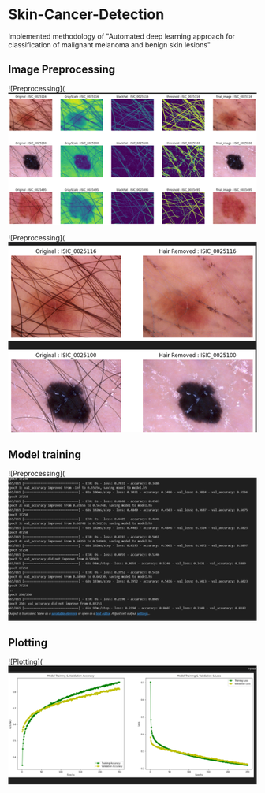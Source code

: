 # Skin-Cancer-Detection
Implemented methodology of "Automated deep learning approach for classification of malignant melanoma and benign skin lesions"

## Image Preprocessing

![Preprocessing](![Preprocessing](https://raw.githubusercontent.com/SleepyRizi/Skin-Cancer-Detection/main/preprocessing1.png)

![Preprocessing](![Preprocessing2](https://raw.githubusercontent.com/SleepyRizi/Skin-Cancer-Detection/main/preprocessing2.png)

## Model training

![Preprocessing](![Preprocessing2](https://raw.githubusercontent.com/SleepyRizi/Skin-Cancer-Detection/main/evaluation.png)

## Plotting

![Plotting](![Preprocessing2](https://raw.githubusercontent.com/SleepyRizi/Skin-Cancer-Detection/main/ploting.png)




